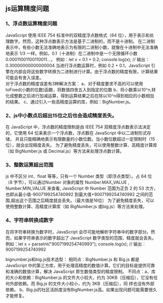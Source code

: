 ## js运算精度问题
### 1、浮点数运算精度问题
JavaScript 使用 IEEE 754 标准中的双精度浮点数格式（64 位），用于表示和处理数字。然而，这种浮点数表示方法是基于二进制的，而不是十进制。
在二进制表示中，有些小数无法准确地表示为有限的二进制小数，就像在十进制中无法准确地表示 1/3 一样。例如，0.1（十进制）在二进制中是一个无限循环小数 0.00011001100110011...，
例如：let x = 0.1 + 0.2;
      console.log(x); // 输出：0.30000000000000004
当进行浮点数运算时，例如 0.2 + 0.1，JavaScript 引擎在内部会将这些数字转换为二进制进行计算。由于浮点数的精度有限，计算结果可能会有舍入误差。      
对于浮点数的精度误差有3种解决方案：
a、对于精度要求不高的可以使用toFixed(小数的位数)函数，将数值四舍五入到指定的位数
b、将小数乘以10^n,转化成整数之后进行加减运算，得到运算结果之后在除以10^n得到相应的小数相加的结果。
c、通过引入一些高精度运算的库，例如：BigNumber.js。
### 2、js中小数点后超出15位之后也会造成精度丢失。
在 JavaScript 中，浮点数的精度限制是由 IEEE 754 双精度浮点数表示法决定的，它使用 64 位来表示一个浮点数，浮点数在 JavaScript 中以二进制形式存储，
并且只能精确地表示有限数量的小数位数。当小数位数超过一定限制时（15位），就会出现精度丢失。
为了避免精度丢失，可以使用整数计算、高精度计算库（如 BigNumber.js 或 Decimal.js）等方法来处理浮点数计算。
### 3、整数运算超出范围
js 中不区分 int、float 等等，只有一个 Number 类型（即浮点类型）。占 64 位（8 字节），可以通过Number 对象的属性 Number.MAX_VALUE , Number.MIN_VALUE 来查看,
JavaScript 中 Number 范围为正负 2 的 53 次方，也即从最小值-9007199254740992 到最大值+9007199254740992 之间的范围,超出这个范围之后精度就会丢失。（最大值是16位）
为了避免精度丢失，可以使用整数计算、高精度计算库（如 BigNumber.js 或big.js）等方法来处理。
### 4、字符串转换成数字
在将字符串转换为数字时，JavaScript 会尽可能地解析字符串中的数字部分。然而，如果字符串表示的数字超出了 JavaScript 数字类型的范围，精度就会丢失。
例如：let x = parseInt("9007199254740993");
      console.log(x); // 输出：9007199254740992
      
bignumber.js和big.js技术选型：
相同点：BigNumber.js 和 Big.js 都是 JavaScript 中的第三方库，用于处理高精度的数值计算。它们的目标是提供可靠和准确的数值计算，解决 JavaScript 原生数值类型的精度限制。
不同点：a、库的大小和依赖：BigNumber.js 的文件大小较大，约为 30KB（压缩后），它没有任何外部依赖。而 Big.js 的文件大小较小，约为 3KB（压缩后），同        样也没有外部依赖。
       b、Big.js的社区活跃度没有BigNumber.js高。如果出现问题可能需要很久才能修复。